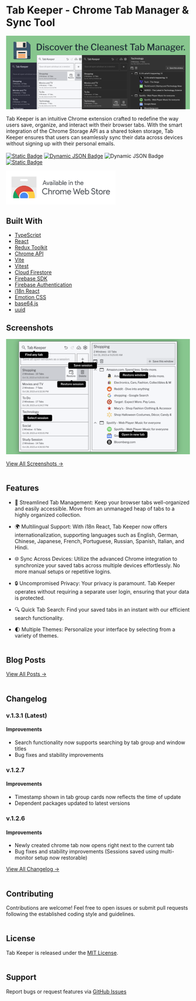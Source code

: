 # Tab Keeper - Chrome Tab Manager & Sync Tool

<a href="https://chromewebstore.google.com/detail/tab-keeper-chrome-tab-man/gpibgniomobngodpnikhheifblbpbbah?ref=github" target="_blank"><img src="store-assets/marquee promo tile/tab-keeper-marquee-promo-tile.png"></a>

Tab Keeper is an intuitive Chrome extension crafted to redefine the way users save, organize, and interact with their browser tabs. With the smart integration of the Chrome Storage API as a shared token storage, Tab Keeper ensures that users can seamlessly sync their data across devices without signing up with their personal emails. 
<br><br>
[![Static Badge](https://img.shields.io/badge/Featured_on-Chrome_Web_Store-cce7e8?style=for-the-badge)](https://chromewebstore.google.com/detail/tab-keeper-chrome-tab-man/gpibgniomobngodpnikhheifblbpbbah?ref=github)
[![Dynamic JSON Badge](https://img.shields.io/badge/dynamic/json?url=https%3A%2F%2Fraw.githubusercontent.com%2Fjustine-george%2Ftab-keeper-react-chrome-extension%2Fmain%2Fpackage.json&query=version&style=for-the-badge&label=Version
)](#changelog)
![Dynamic JSON Badge](https://img.shields.io/badge/dynamic/json?url=https%3A%2F%2Fproject-metrics-flask.fly.dev%2Fextensions%2Fgpibgniomobngodpnikhheifblbpbbah%2Fusercount&query=users&style=for-the-badge&label=Users)
[![Static Badge](https://img.shields.io/badge/License-MIT-blue?style=for-the-badge)](https://raw.githubusercontent.com/justine-george/tab-keeper-react-chrome-extension/main/LICENSE)

<a href="https://chromewebstore.google.com/detail/tab-keeper-chrome-tab-man/gpibgniomobngodpnikhheifblbpbbah?ref=github" target="_blank"><img src="store-assets/banners/chrome_web_store_download_button.png" width="300"></a>
<br>

## Built With

- [TypeScript](https://www.typescriptlang.org/)
- [React](https://react.dev/)
- [Redux Toolkit](https://redux-toolkit.js.org/)
- [Chrome API](https://developer.chrome.com/docs/extensions/reference/)
- [Vite](https://vitejs.dev/)
- [Vitest](https://vitest.dev/)
- [Cloud Firestore](https://firebase.google.com/docs/firestore)
- [Firebase SDK](https://firebase.google.com/docs/web/setup)
- [Firebase Authentication](https://firebase.google.com/docs/auth)
- [i18n React](https://react.i18next.com/)
- [Emotion CSS](https://emotion.sh/docs/introduction)
- [base64.js](https://github.com/dankogai/js-base64)
- [uuid](https://github.com/uuidjs/uuid)
  <br>

## Screenshots

<a href="https://chromewebstore.google.com/detail/tab-keeper-chrome-tab-man/gpibgniomobngodpnikhheifblbpbbah?ref=github" target="_blank"><img src="store-assets/screenshots/tab-keeper-screenshot-2.png" width="800"></a>

[View All Screenshots →](https://github.com/justine-george/tab-keeper-react-chrome-extension/wiki/Screenshots)
<br><br>

## Features

- 🔖 Streamlined Tab Management: Keep your browser tabs well-organized and easily accessible. Move from an unmanaged heap of tabs to a highly organized collection.

- 🌍 Multilingual Support: With i18n React, Tab Keeper now offers internationalization, supporting languages such as English, German, Chinese, Japanese, French, Portuguese, Russian, Spanish, Italian, and Hindi.

- 🌐 Sync Across Devices: Utilize the advanced Chrome integration to synchronize your saved tabs across multiple devices effortlessly. No more manual setups or repetitive logins.

- 🔒 Uncompromised Privacy: Your privacy is paramount. Tab Keeper operates without requiring a separate user login, ensuring that your data is protected.

- 🔍 Quick Tab Search: Find your saved tabs in an instant with our efficient search functionality.

- 🌓 Multiple Themes: Personalize your interface by selecting from a variety of themes.
  <br><br>

## Blog Posts

[View All Posts →](https://github.com/justine-george/tab-keeper-react-chrome-extension/wiki/Blog-Posts)
<br><br>

## Changelog

### v.1.3.1 (Latest)

#### Improvements

- Search functionality now supports searching by tab group and window titles
- Bug fixes and stability improvements

### v.1.2.7

#### Improvements

- Timestamp shown in tab group cards now reflects the time of update
- Dependent packages updated to latest versions

### v.1.2.6

#### Improvements

- Newly created chrome tab now opens right next to the current tab
- Bug fixes and stability improvements (Sessions saved using multi-monitor setup now restorable)

[View All Changelog →](https://github.com/justine-george/tab-keeper-react-chrome-extension/wiki/Changelog)
<br><br>

## Contributing

Contributions are welcome! Feel free to open issues or submit pull requests following the established coding style and guidelines.
<br><br>

## License

Tab Keeper is released under the [MIT License](https://raw.githubusercontent.com/justine-george/tab-keeper-react-chrome-extension/main/LICENSE).
<br><br>

## Support

Report bugs or request features via [GitHub Issues](https://github.com/justine-george/tab-keeper-react-chrome-extension/issues)
